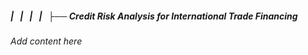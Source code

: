 ##### |   |   |   |   ├── Credit Risk Analysis for International Trade Financing

*Add content here*